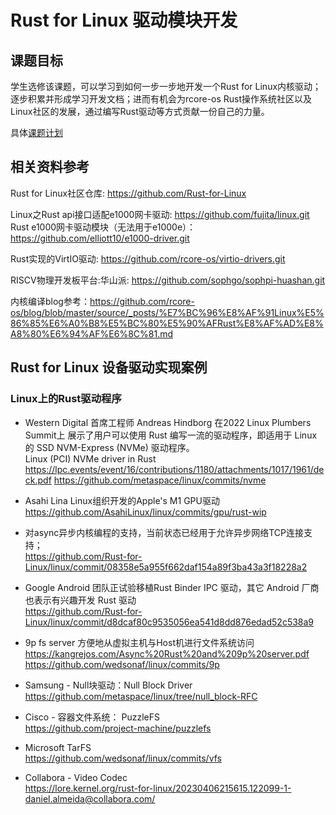 # Rust for Linux 驱动模块开发

## 课题目标
学生选修该课题，可以学习到如何一步一步地开发一个Rust for Linux内核驱动；逐步积累并形成学习开发文档；进而有机会为rcore-os Rust操作系统社区以及Linux社区的发展，通过编写Rust驱动等方式贡献一份自己的力量。

具体[课题计划](plan.md)

## 相关资料参考
Rust for Linux社区仓库: https://github.com/Rust-for-Linux

Linux之Rust api接口适配e1000网卡驱动: https://github.com/fujita/linux.git
<br>Rust e1000网卡驱动模块（无法用于e1000e）： https://github.com/elliott10/e1000-driver.git

Rust实现的VirtIO驱动: https://github.com/rcore-os/virtio-drivers.git

RISCV物理开发板平台:华山派: https://github.com/sophgo/sophpi-huashan.git

内核编译blog参考：https://github.com/rcore-os/blog/blob/master/source/_posts/%E7%BC%96%E8%AF%91Linux%E5%86%85%E6%A0%B8%E5%BC%80%E5%90%AFRust%E8%AF%AD%E8%A8%80%E6%94%AF%E6%8C%81.md

## Rust for Linux 设备驱动实现案例

### Linux上的Rust驱动程序

* Western Digital 首席工程师 Andreas Hindborg 在2022 Linux Plumbers Summit上
展示了用户可以使用 Rust 编写一流的驱动程序，即适用于 Linux 的 SSD NVM-Express (NVMe) 驱动程序。 <br>
Linux (PCI) NVMe driver in Rust <br>
https://lpc.events/event/16/contributions/1180/attachments/1017/1961/deck.pdf
https://github.com/metaspace/linux/commits/nvme

* Asahi Lina Linux组织开发的Apple's M1 GPU驱动 <br>
https://github.com/AsahiLinux/linux/commits/gpu/rust-wip

* 对async异步内核编程的支持，当前状态已经用于允许异步网络TCP连接支持； <br>
https://github.com/Rust-for-Linux/linux/commit/08358e5a955f662daf154a89f3ba43a3f18228a2

* Google Android 团队正试验移植Rust Binder IPC 驱动，其它 Android 厂商也表示有兴趣开发 Rust 驱动 <br>
https://github.com/Rust-for-Linux/linux/commit/d8dcaf80c9535056ea541d8dd876edad52c538a9

* 9p fs server 方便地从虚拟主机与Host机进行文件系统访问 <br>
https://kangrejos.com/Async%20Rust%20and%209p%20server.pdf
https://github.com/wedsonaf/linux/commits/9p

* Samsung - Null块驱动：Null Block Driver <br>
https://github.com/metaspace/linux/tree/null_block-RFC

* Cisco - 容器文件系统： PuzzleFS <br>
https://github.com/project-machine/puzzlefs

* Microsoft TarFS <br>
https://github.com/wedsonaf/linux/commits/vfs

* Collabora - Video Codec <br>
https://lore.kernel.org/rust-for-linux/20230406215615.122099-1-daniel.almeida@collabora.com/

